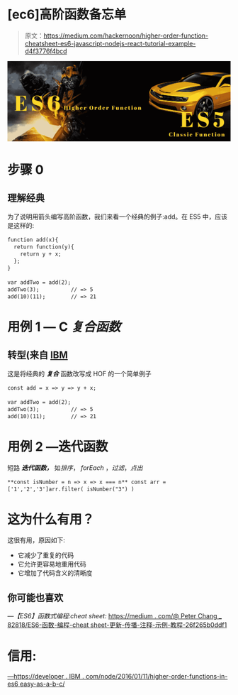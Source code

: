 # [ec6]高阶函数备忘单

> 原文：<https://medium.com/hackernoon/higher-order-function-cheatsheet-es6-javascript-nodejs-react-tutorial-example-d4f3776f4bcd>

![](img/0617d8bcb2132891c4b1886bdfa8bfd8.png)

# 步骤 0

## 理解经典

为了说明用箭头编写高阶函数，我们来看一个经典的例子:add。在 ES5 中，应该是这样的:

```
function add(x){
  return function(y){
    return y + x;
  };
}

var addTwo = add(2);
addTwo(3);          // => 5
add(10)(11);        // => 21
```

# 用例 1 — C ***复合函数***

## 转型(来自 [IBM](https://developer.ibm.com/node/2016/01/11/higher-order-functions-in-es6easy-as-a-b-c/)

这是将经典的 ***复合*** 函数改写成 HOF 的一个简单例子

```
const add = x => y => y + x;

var addTwo = add(2);
addTwo(3);          // => 5
add(10)(11);        // => 21
```

# 用例 2 —迭代函数

短路 ***迭代函数，*** 如*排序*， *forEach* ，*过滤*，*点出*

```
**const isNumber = n => x => x === n** const arr = ['1','2','3']arr.filter( isNumber("3") )
```

# 这为什么有用？

这很有用，原因如下:

*   它减少了重复的代码
*   它允许更容易地重用代码
*   它增加了代码含义的清晰度

## 你可能也喜欢

*—【ES6】函数式编程:cheat sheet:* [https://medium . com/@ Peter Chang _ 82818/ES6-函数-编程-cheat sheet-更新-传播-注释-示例-教程-26f265b0ddf1](/@peterchang_82818/es6-function-programming-cheatsheet-update-spread-note-example-tutorial-26f265b0ddf1)

# 信用:

[—https://developer . IBM . com/node/2016/01/11/higher-order-functions-in-es6 easy-as-a-b-c/](https://developer.ibm.com/node/2016/01/11/higher-order-functions-in-es6easy-as-a-b-c/)